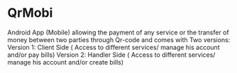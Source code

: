 # QrMobi
Android App (Mobile) allowing the payment of any service or the transfer of money between two parties through Qr-code and comes with Two versions:
 Version 1: Client Side ( Access to different services/ manage his account and/or pay bills)
 Version 2: Handler Side ( Access to different services/ manage his account and/or create bills)
